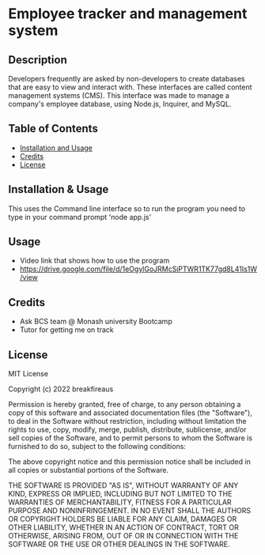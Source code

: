 # Employee tracker and management system

## Description

Developers frequently are asked by non-developers to create databases that are easy to view and interact with. These interfaces are called content management systems (CMS). This interface was made to manage a company's employee database, using Node.js, Inquirer, and MySQL.

## Table of Contents

- [Installation and Usage](#installation)
- [Credits](#credits)
- [License](#license)

## Installation & Usage

This uses the Command line interface so to run the program you need to type in your command prompt 'node app.js'

## Usage
- Video link that shows how to use the program
- https://drive.google.com/file/d/1eOgylGoJRMcSiPTWR1TK77gd8L41Is1W/view

## Credits

- Ask BCS team @ Monash university Bootcamp
- Tutor for getting me on track

## License

MIT License

Copyright (c) 2022 breakfireaus

Permission is hereby granted, free of charge, to any person obtaining a copy
of this software and associated documentation files (the "Software"), to deal
in the Software without restriction, including without limitation the rights
to use, copy, modify, merge, publish, distribute, sublicense, and/or sell
copies of the Software, and to permit persons to whom the Software is
furnished to do so, subject to the following conditions:

The above copyright notice and this permission notice shall be included in all
copies or substantial portions of the Software.

THE SOFTWARE IS PROVIDED "AS IS", WITHOUT WARRANTY OF ANY KIND, EXPRESS OR
IMPLIED, INCLUDING BUT NOT LIMITED TO THE WARRANTIES OF MERCHANTABILITY,
FITNESS FOR A PARTICULAR PURPOSE AND NONINFRINGEMENT. IN NO EVENT SHALL THE
AUTHORS OR COPYRIGHT HOLDERS BE LIABLE FOR ANY CLAIM, DAMAGES OR OTHER
LIABILITY, WHETHER IN AN ACTION OF CONTRACT, TORT OR OTHERWISE, ARISING FROM,
OUT OF OR IN CONNECTION WITH THE SOFTWARE OR THE USE OR OTHER DEALINGS IN THE
SOFTWARE.
